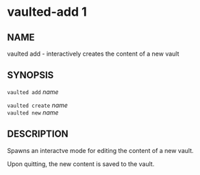 vaulted-add 1
=============

NAME
----

vaulted add - interactively creates the content of a new vault

SYNOPSIS
--------

`vaulted add` *name*

`vaulted create` *name*  
`vaulted new` *name*

DESCRIPTION
-----------

Spawns an interactve mode for editing the content of a new vault.

Upon quitting, the new content is saved to the vault.
